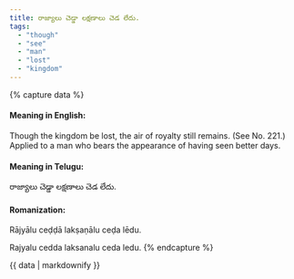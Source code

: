 ```yaml
---
title: రాజ్యాలు చెడ్డా లక్షణాలు చెడ లేదు.
tags:
  - "though"
  - "see"
  - "man"
  - "lost"
  - "kingdom"
---
```


{% capture data %}
#### Meaning in English:
Though the kingdom be lost, the air of royalty still remains.
(See No. 221.)
Applied to a man who bears the appearance of having seen better days.

#### Meaning in Telugu:
రాజ్యాలు చెడ్డా లక్షణాలు చెడ లేదు.

#### Romanization:
Rājyālu ceḍḍā lakṣaṇālu ceḍa lēdu.

Rajyalu cedda laksanalu ceda ledu.
{% endcapture %}

{{ data | markdownify }}

